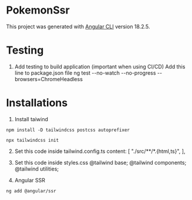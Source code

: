 # PokemonSsr

This project was generated with [Angular CLI](https://github.com/angular/angular-cli) version 18.2.5.

# Testing

1. Add testing to build application (important when using CI/CD)
   Add this line to package.json file
   ng test --no-watch --no-progress --browsers=ChromeHeadless

# Installations

1. Install taiwind

```
npm install -D tailwindcss postcss autoprefixer
```

```
npx tailwindcss init
```

2. Set this code inside tailwind.config.ts
   content: [
   "./src/**/*.{html,ts}",
   ],

3. Set this code inside styles.css
   @tailwind base;
   @tailwind components;
   @tailwind utilities;

4. Angular SSR

```
ng add @angular/ssr
```
